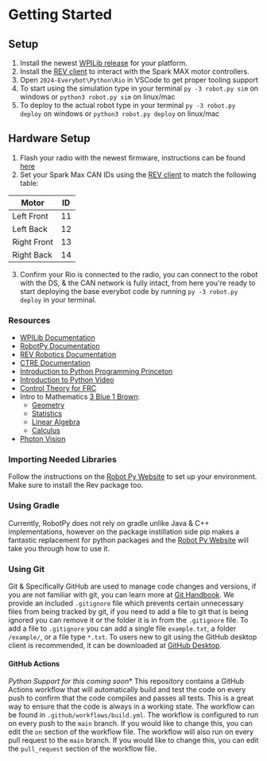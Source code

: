 # Getting Started

## Setup
1. Install the newest [WPILib release](https://github.com/wpilibsuite/allwpilib/releases) for your platform.
2. Install the [REV client](https://docs.revrobotics.com/rev-hardware-client/) to interact with the Spark MAX motor
   controllers.
3. Open `2024-Everybot\Python\Rio` in VSCode to get proper tooling support
4. To start using the simulation type in your terminal `py -3 robot.py sim` on windows or `python3 robot.py sim` on
   linux/mac
5. To deploy to the actual robot type in your terminal `py -3 robot.py deploy` on windows or `python3 robot.py deploy` 
on linux/mac

## Hardware Setup

1. Flash your radio with the newest firmware, instructions can be found
   [here](https://docs.wpilib.org/en/stable/docs/zero-to-robot/step-3/radio-programming.html)
2. Set your Spark Max CAN IDs using the [REV client](https://docs.revrobotics.com/rev-hardware-client/) to match the
   following table:

| Motor       | ID |
|-------------|----|
| Left Front  | 11 |
| Left Back   | 12 |
| Right Front | 13 |
| Right Back  | 14 |

3. Confirm your Rio is connected to the radio, you can connect to the robot with the DS, & the CAN network is fully
   intact, from here you're ready to start deploying the base everybot code by running `py -3 robot.py deploy` in your
   terminal.

### Resources
- [WPILib Documentation](https://docs.wpilib.org/en/stable/)
- [RobotPy Documentation](https://robotpy.readthedocs.io/en/stable/)
- [REV Robotics Documentation](https://robotpy.readthedocs.io/projects/rev/en/stable/api.html)
- [CTRE Documentation](https://robotpy.readthedocs.io/projects/ctre/en/stable/api.html)
- [Introduction to Python Programming Princeton](https://introcs.cs.princeton.edu/python/home/)
- [Introduction to Python Video](https://www.youtube.com/watch?v=rfscVS0vtbw)
- [Control Theory for FRC](https://controls-in-frc.link/)
- Intro to Mathematics [3 Blue 1 Brown](https://www.youtube.com/@3blue1brown):
    - [Geometry](https://www.youtube.com/watch?v=GNcFjFmqEc8&list=PLZHQObOWTQDMXMi3bUMThGdYqos36X_lA)
    - [Statistics](https://www.youtube.com/watch?v=8idr1WZ1A7Q&list=PL0t49HdSsmyZHmM96zyRCf79kSBnb9RRH)
    - [Linear Algebra](https://www.youtube.com/watch?v=kjBOesZCoqc&list=PL0-GT3co4r2y2YErbmuJw2L5tW4Ew2O5B)
    - [Calculus](https://www.youtube.com/watch?v=WUvTyaaNkzM&list=PLZHQObOWTQDMsr9K-rj53DwVRMYO3t5Yr)
- [Photon Vision](https://docs.photonvision.org/en/latest/)

### Importing Needed Libraries
Follow the instructions on the [Robot Py Website](https://robotpy.readthedocs.io/en/stable/install/robot.html) to 
set up your environment. Make sure to install the Rev package too.

### Using Gradle
Currently, RobotPy does not rely on gradle unlike Java & C++ implementations, however on the package instillation side
pip makes a fantastic replacement for python packages and the 
[Robot Py Website](https://robotpy.readthedocs.io/en/stable/install/robot.html) will take you through how to use it.

### Using Git
Git & Specifically GitHub are used to manage code changes and versions, if you are not familiar with git, you can learn
more at [Git Handbook](https://guides.github.com/introduction/git-handbook/). We provide an included `.gitignore` file
which prevents certain unnecessary files from being tracked by git, if you need to add a file to git that is being
ignored you can remove it or the folder it is in from the `.gitignore` file. To add a file to `.gitignore` you can
add a single file `example.txt`, a folder `/example/`, or a file type `*.txt`. To users new to git using the GitHub
desktop client is recommended, it can be downloaded at [GitHub Desktop](https://desktop.github.com/).

#### GitHub Actions
*Python Support for this coming soon**
This repository contains a GitHub Actions workflow that will automatically build and test the code on every push to
confirm that the code compiles and passes all tests. This is a great way to ensure that the code is always in a working
state. The workflow can be found in `.github/workflows/build.yml`. The workflow is configured to run on every push to
the `main` branch. If you would like to change this, you can edit the `on` section of the workflow file. The workflow
will also run on every pull request to the `main` branch. If you would like to change this, you can edit the
`pull_request` section of the workflow file.